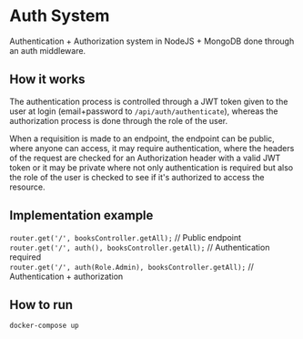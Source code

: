 # Auth System
Authentication + Authorization system in NodeJS + MongoDB done through an auth middleware.

## How it works
The authentication process is controlled through a JWT token given to the user at login (email+password to `/api/auth/authenticate`), whereas the authorization process is done through the role of the user.

When a requisition is made to an endpoint, the endpoint can be public, where anyone can access, it may require authentication, where the headers of the request are checked for an Authorization header with a valid JWT token or it may be private where not only authentication is required but also the role of the user is checked to see if it's authorized to access the resource.

## Implementation example
`router.get('/', booksController.getAll);` // Public endpoint\
`router.get('/', auth(), booksController.getAll);` // Authentication required\
`router.get('/', auth(Role.Admin), booksController.getAll);` // Authentication + authorization

## How to run
`docker-compose up`